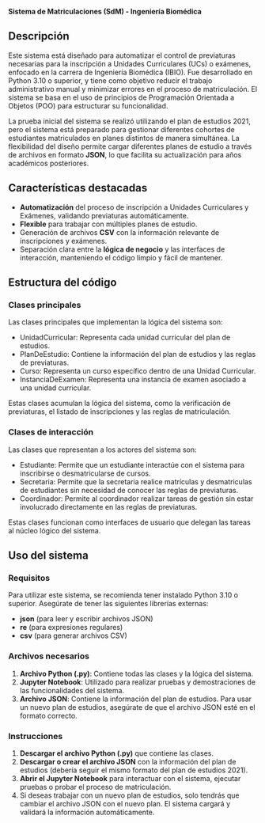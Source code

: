 **Sistema de Matriculaciones (SdM) - Ingeniería Biomédica**

## Descripción

Este sistema está diseñado para automatizar el control de previaturas necesarias para la inscripción a Unidades Curriculares (UCs) o exámenes, enfocado en la carrera de Ingeniería Biomédica (IBIO). 
Fue desarrollado en Python 3.10 o superior, y tiene como objetivo reducir el trabajo administrativo manual y minimizar errores en el proceso de matriculación. 
El sistema se basa en el uso de principios de Programación Orientada a Objetos (POO) para estructurar su funcionalidad.

La prueba inicial del sistema se realizó utilizando el plan de estudios 2021, pero el sistema está preparado para gestionar diferentes 
cohortes de estudiantes matriculados en planes distintos de manera simultánea. La flexibilidad del diseño permite cargar diferentes planes 
de estudio a través de archivos en formato **JSON**, lo que facilita su actualización para años académicos posteriores.

## Características destacadas

- **Automatización** del proceso de inscripción a Unidades Curriculares y Exámenes, validando previaturas automáticamente.
- **Flexible** para trabajar con múltiples planes de estudio.
- Generación de archivos **CSV** con la información relevante de inscripciones y exámenes.
- Separación clara entre la **lógica de negocio** y las interfaces de interacción, manteniendo el código limpio y fácil de mantener.

## Estructura del código

### Clases principales

Las clases principales que implementan la lógica del sistema son:

- UnidadCurricular: Representa cada unidad curricular del plan de estudios.
- PlanDeEstudio: Contiene la información del plan de estudios y las reglas de previaturas.
- Curso: Representa un curso específico dentro de una Unidad Curricular.
- InstanciaDeExamen: Representa una instancia de examen asociado a una unidad curricular.
  
Estas clases acumulan la lógica del sistema, como la verificación de previaturas, el listado de inscripciones y las reglas de matriculación.

### Clases de interacción

Las clases que representan a los actores del sistema son:

- Estudiante: Permite que un estudiante interactúe con el sistema para inscribirse o desmatricularse de cursos.
- Secretaria: Permite que la secretaria realice matrículas y desmatriculas de estudiantes sin necesidad de conocer las reglas de previaturas.
- Coordinador: Permite al coordinador realizar tareas de gestión sin estar involucrado directamente en las reglas de previaturas.

Estas clases funcionan como interfaces de usuario que delegan las tareas al núcleo lógico del sistema.

## Uso del sistema

### Requisitos

Para utilizar este sistema, se recomienda tener instalado Python 3.10 o superior. Asegúrate de tener las siguientes librerías externas:

- **json** (para leer y escribir archivos JSON)
- **re** (para expresiones regulares)
- **csv** (para generar archivos CSV)

### Archivos necesarios

1. **Archivo Python (.py)**: Contiene todas las clases y la lógica del sistema.
2. **Jupyter Notebook**: Utilizado para realizar pruebas y demostraciones de las funcionalidades del sistema.
3. **Archivo JSON**: Contiene la información del plan de estudios. Para usar un nuevo plan de estudios, asegúrate de que el archivo JSON esté en el formato correcto.

### Instrucciones

1. **Descargar el archivo Python (.py)** que contiene las clases.
2. **Descargar o crear el archivo JSON** con la información del plan de estudios (debería seguir el mismo formato del plan de estudios 2021).
3. **Abrir el Jupyter Notebook** para interactuar con el sistema, ejecutar pruebas o probar el proceso de matriculación.
4. Si deseas trabajar con un nuevo plan de estudios, solo tendrás que cambiar el archivo JSON con el nuevo plan. El sistema cargará y validará la información automáticamente.
